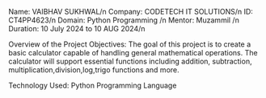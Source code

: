 Name: VAIBHAV SUKHWAL/n
Company: CODETECH IT SOLUTIONS/n
ID: CT4PP4623/n
Domain: Python Programming /n
Mentor: Muzammil /n
Duration: 10 July 2024 to 10 AUG 2024/n

Overview of the Project
Objectives: The goal of this project is to create a basic calculator capable of handling general mathematical operations. The calculator will support essential functions including addition, subtraction, multiplication,division,log,trigo functions and more.

Technology Used: Python Programming Language

